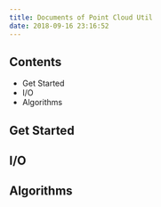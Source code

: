 ```yaml
---
title: Documents of Point Cloud Util 
date: 2018-09-16 23:16:52
---
```


## Contents
* Get Started
* I/O
* Algorithms

## Get Started

## I/O

## Algorithms
